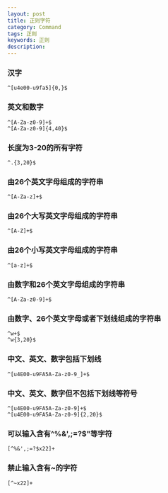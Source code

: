 ```yaml
---
layout: post
title: 正则字符
category: Command
tags: 正则
keywords: 正则
description: 
---
```



### 汉字  
	^[u4e00-u9fa5]{0,}$

### 英文和数字  
	^[A-Za-z0-9]+$
	^[A-Za-z0-9]{4,40}$

### 长度为3-20的所有字符  
	^.{3,20}$

### 由26个英文字母组成的字符串  
	^[A-Za-z]+$

### 由26个大写英文字母组成的字符串  
	^[A-Z]+$

### 由26个小写英文字母组成的字符串  
	^[a-z]+$

### 由数字和26个英文字母组成的字符串  
	^[A-Za-z0-9]+$

### 由数字、26个英文字母或者下划线组成的字符串  
	^w+$
	^w{3,20}$

### 中文、英文、数字包括下划线  
	^[u4E00-u9FA5A-Za-z0-9_]+$

### 中文、英文、数字但不包括下划线等符号  
	^[u4E00-u9FA5A-Za-z0-9]+$
	^[u4E00-u9FA5A-Za-z0-9]{2,20}$

### 可以输入含有^%&',;=?$"等字符  
	[^%&',;=?$x22]+

### 禁止输入含有~的字符  
	[^~x22]+







